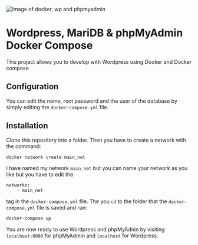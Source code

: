 ![Image of docker, wp and phpmyadmin](https://i.imgur.com/kjOuf9a.jpg)
# Wordpress, MariDB & phpMyAdmin Docker Compose
This project allows you to develop with Wordpress using Docker and Docker compose

## Configuration
You can edit the name, root password and the user of the database by simply editing the `docker-compose.yml` file.

## Installation
Clone this repository into a folder. Then you have to create a network with the command:
```
docker network create main_net
```
I have named my network `main_net` but you can name your network as you like but you have to edit the
```
networks: 
    - main_net
```
tag in the `docker-compose.yml` file.
The you `cd` to the folder that the `docker-compose.yml` file is saved and run:
```
docker-compose up
```
You are now ready to use Wordpress and phpMyAdnin by visiting `localhost:8080` for phpMyAdmin and `localhost` for Wordpress.
